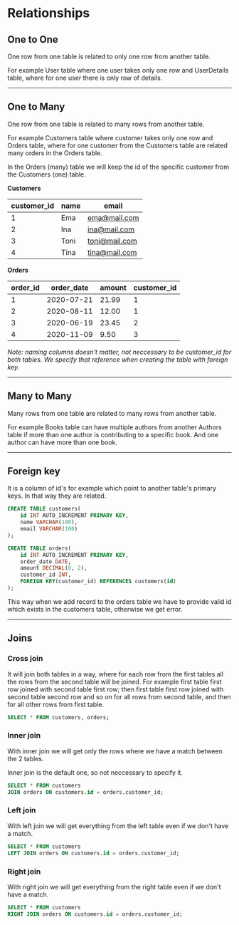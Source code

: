 # Relationships

## One to One

One row from one table is related to only one row from another table.

For example User table where one user takes only one row and UserDetails table, where for one user there is only row of details.

---

## One to Many

One row from one table is related to many rows from another table.

For example Customers table where customer takes only one row and Orders table, where for one customer from the Customers table are related many orders in the Orders table.

In the Orders (many) table we will keep the id of the specific customer from the Customers (one) table.

**Customers**

| customer_id | name | email         |
| ----------- | ---- | ------------- |
| 1           | Ema  | ema@mail.com  |
| 2           | Ina  | ina@mail.com  |
| 3           | Toni | toni@mail.com |
| 4           | Tina | tina@mail.com |

**Orders**

| order_id | order_date | amount | customer_id |
| -------- | ---------- | ------ | ----------- |
| 1        | 2020-07-21 | 21.99  | 1           |
| 2        | 2020-08-11 | 12.00  | 1           |
| 3        | 2020-06-19 | 23.45  | 2           |
| 4        | 2020-11-09 | 9.50   | 3           |

_Note: naming columns doesn't matter, not neccessary to be customer_id for both tables. We specify that reference when creating the table with foreign key._

---

## Many to Many

Many rows from one table are related to many rows from another table.

For example Books table can have multiple authors from another Authors table if more than one author is contributing to a specific book. And one author can have more than one book.

---

## Foreign key

It is a column of id's for example which point to another table's primary keys. In that way they are related.

```sql
CREATE TABLE customers(
    id INT AUTO_INCREMENT PRIMARY KEY,
    name VARCHAR(100),
    email VARCHAR(100)
);

CREATE TABLE orders(
    id INT AUTO_INCREMENT PRIMARY KEY,
    order_date DATE,
    amount DECIMAL(8, 2),
    customer_id INT,
    FOREIGN KEY(customer_id) REFERENCES customers(id)
);
```

This way when we add record to the orders table we have to provide valid id which exists in the customers table, otherwise we get error.

---

## Joins

### Cross join

It will join both tables in a way, where for each row from the first tables all the rows from the second table will be joined. For example first table first row joined with second table first row; then first table first row joined with second table second row and so on for all rows from second table, and then for all other rows from first table.

```sql
SELECT * FROM customers, orders;
```

### Inner join

With inner join we will get only the rows where we have a match between the 2 tables.

Inner join is the default one, so not neccessary to specify it.

```sql
SELECT * FROM customers
JOIN orders ON customers.id = orders.customer_id;
```

### Left join

With left join we will get everything from the left table even if we don't have a match.

```sql
SELECT * FROM customers
LEFT JOIN orders ON customers.id = orders.customer_id;
```

### Right join

With right join we will get everything from the right table even if we don't have a match.

```sql
SELECT * FROM customers
RIGHT JOIN orders ON customers.id = orders.customer_id;
```
